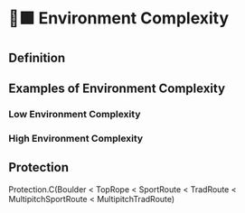 # 🔷🟩 Environment Complexity

## Definition




## Examples of Environment Complexity



### Low Environment Complexity



### High Environment Complexity


## Protection

Protection.C(Boulder < TopRope < SportRoute < TradRoute < MultipitchSportRoute < MultipitchTradRoute)